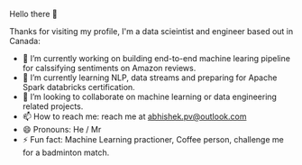 Hello there 👋

Thanks for visiting my profile, I'm a data scieintist and engineer based out in Canada:

- 🔭 I’m currently working on building end-to-end machine learing pipeline for calssifying sentiments on Amazon reviews.
- 🌱 I’m currently learning NLP, data streams and preparing for Apache Spark databricks certification.
- 👯 I’m looking to collaborate on machine learning or data engineering related projects.
- 📫 How to reach me: reach me at abhishek.pv@outlook.com
- 😄 Pronouns: He / Mr
- ⚡ Fun fact: Machine Learning practioner, Coffee person, challenge me for a badminton match.

